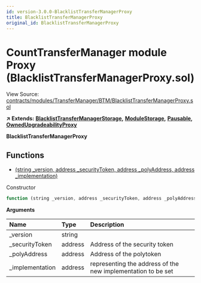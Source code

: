 ```yaml
---
id: version-3.0.0-BlacklistTransferManagerProxy
title: BlacklistTransferManagerProxy
original_id: BlacklistTransferManagerProxy
---
```


# CountTransferManager module Proxy \(BlacklistTransferManagerProxy.sol\)

View Source: [contracts/modules/TransferManager/BTM/BlacklistTransferManagerProxy.sol](https://github.com/remon-nashid/polymath-core/tree/0c5593835be9dcec69d8de5b12eb17bc7cd77adc/contracts/modules/TransferManager/BTM/BlacklistTransferManagerProxy.sol)

**↗ Extends:** [**BlacklistTransferManagerStorage**](blacklisttransfermanagerstorage.md)**,** [**ModuleStorage**](modulestorage.md)**,** [**Pausable**](pausable.md)**,** [**OwnedUpgradeabilityProxy**](ownedupgradeabilityproxy.md)

**BlacklistTransferManagerProxy**

## Functions

* [\(string \_version, address \_securityToken, address \_polyAddress, address \_implementation\)](blacklisttransfermanagerproxy.md)

Constructor

```javascript
function (string _version, address _securityToken, address _polyAddress, address _implementation) public nonpayable ModuleStorage
```

**Arguments**

| Name | Type | Description |
| :--- | :--- | :--- |
| \_version | string |  |
| \_securityToken | address | Address of the security token |
| \_polyAddress | address | Address of the polytoken |
| \_implementation | address | representing the address of the new implementation to be set |

